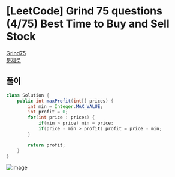 # [LeetCode] Grind 75 questions (4/75) Best Time to Buy and Sell Stock
<a href="https://www.techinterviewhandbook.org/grind75" target="_blank">Grind75</a>  
<a href="https://leetcode.com/problems/best-time-to-buy-and-sell-stock/description/" target="_blank">문제로</a>

## 풀이
```java
class Solution {
    public int maxProfit(int[] prices) {
        int min = Integer.MAX_VALUE;
        int profit = 0;
        for(int price : prices) {
            if(min > price) min = price;
            if(price - min > profit) profit = price - min;
        }

        return profit;
    }
}
```
![image](https://github.com/nullnull-kim/nullnull-kim.github.io/assets/77221161/2ed09bcb-1137-4464-b3cc-64d320989db7)
